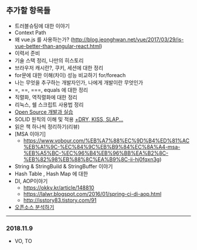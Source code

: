 ## 추가할 항목들

- 트러블슈팅에 대한 이야기
- Context Path
- 왜 vue.js 를 사용하는가? (http://blog.jeonghwan.net/vue/2017/03/29/is-vue-better-than-angular-react.html)
- 이력서 준비 
- 기술 스택 정리, 나만의 히스토리 
- 브라우저 캐시란?, 쿠키, 세션에 대한 정리
- for문에 대한 이해(차이) 성능 비교하기 for/foreach
- 나는 무엇을 추구하는 개발자인가, 나에게 개발이란 무엇인가
- =, ==, ===, equals 에 대한 정리
- 직렬화, 역직렬화에 대한 정리
- 리눅스, 쉘 스크립트 사용법 정리
- [Open Source 개발과 실습](https://www.edwith.org/opensource/lecture/22736/)
- SOLID 원칙의 이해 및 적용 [+DRY, KISS, SLAP...](http://rndelsl79.tistory.com/94)
- 읽은 책 하나씩 정리하기(리뷰)
- [MSA 이야기]
  - https://www.vobour.com/%EB%A7%88%EC%9D%B4%ED%81%AC%EB%A1%9C-%EC%84%9C%EB%B9%84%EC%8A%A4-msa-%EB%A5%BC-%EC%96%B4%EB%96%BB%EA%B2%8C-%EB%82%98%EB%88%8C%EA%B9%8C-ii-hj0fqxn3g)
- String & StringBuild & StringBuffer 이야기
- Hash Table , Hash Map 에 대한 
- DI, AOP이야기
  - https://okky.kr/article/148810
  - https://lalwr.blogspot.com/2016/01/spring-ci-di-aop.html
  - http://isstory83.tistory.com/91
- [오픈소스 분석하기](https://www.popit.kr/%EC%98%A4%ED%94%88%EC%86%8C%EC%8A%A4-%EC%BD%94%EB%93%9C-%EB%B6%84%EC%84%9D-%EC%96%B4%EB%96%BB%EA%B2%8C-%ED%95%98%EB%82%98/)


---

### 2018.11.9
- VO, TO
